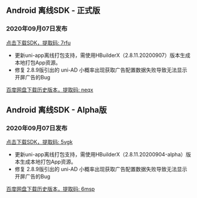 ## Android 离线SDK - 正式版

### 2020年09月07日发布
[点击下载SDK，提取码: 7rfu](https://pan.baidu.com/s/14SZ-CjlbaNtGHk3CpamgXQ)

+ 更新uni-app离线打包支持，需使用HBuilderX（2.8.11.20200907）版本生成本地打包App资源。	
+ 修复 2.8.9版引出的 uni-AD 小概率出现获取广告配置数据失败导致无法显示开屏广告的Bug

[百度网盘下载历史版本，提取码: neqx](https://pan.baidu.com/s/1Gpbnq3wLvvnRO6W-SlvVpA)



## Android 离线SDK - Alpha版

### 2020年09月07日发布
[点击下载SDK，提取码: 5vgk](https://pan.baidu.com/s/1NLBTW94Im_zg5R38Wiijdg) 

+ 更新uni-app离线打包支持，需使用HBuilderX（2.8.11.20200904-alpha）版本生成本地打包App资源。	
+ 修复 2.8.9版引出的 uni-AD 小概率出现获取广告配置数据失败导致无法显示开屏广告的Bug

[百度网盘下载历史版本，提取码: 6msp](https://pan.baidu.com/s/10fne34bwxWGtDJTd4PhroA)

